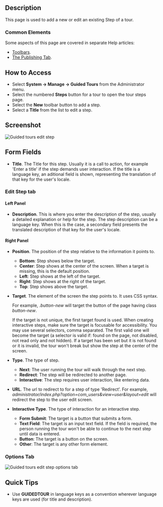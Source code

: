 <!-- Filename: Help4.x:Guided_Tours:_New_or_Edit_Step / Display title: Guided Tours: New or Edit Step -->

## Description

This page is used to add a new or edit an existing Step of a tour. 

### Common Elements

Some aspects of this page are covered in separate Help
articles:

* [Toolbars](jdocmanual?article=help/common-elements/toolbars).
* [The Publishing Tab](jdocmanual?article=help/common-elements/edit-publishing).

## How to Access

- Select **System -> Manage -> Guided Tours** from the Administrator menu.
- Select the numbered **Steps** button for a tour to open the tour steps page.
- Select the **New** toolbar button to add a step.
- Select a **Title** from the list to edit a step.

## Screenshot

![Guided tours edit step](../../../en/images/guided-tours/guided-tours-edit-step.png)

## Form Fields

- **Title**. The Title for this step. Usually it is a call to action, for 
example 'Enter a title' if the step demands user interaction. If the title 
is a language key, an aditional field is shown, representing the translation 
of that key for the user's locale.

### Edit Step tab

#### Left Panel

- **Description**. This is where you enter the description of the step, usually 
  a detailed explanation or help for the step.
  The step description can be a language key. When this is the case, a 
  secondary field presents the translated description of that key for the 
  user's locale.

#### Right Panel

- **Position**. The position of the step relative to the information it points to.
  - **Bottom**: Step shows below the target.
  - **Center**: Step shows at the center of the screen. When a target is missing, this is
     the default position.
  - **Left**: Step shows at the left of the target.
  - **Right**: Step shows at the right of the target.
  - **Top**: Step shows above the target.
- **Target**. The element of the screen the step points to. It uses CSS syntax.

  For example, *.button-new* will target the button of the page having class 
  *button-new*.

  If the target is not unique, the first target found is used. When creating 
  interactive steps, make sure the target is focusable for accessibility. You 
  may use several selectors, comma separated. The first valid one will become 
  the target (a selector is valid if: found on the page, not disabled, not 
  read only and not hidden). If a target has been set but it is not found or 
  it is invalid, the tour won't break but show the step at the center of the screen.
- **Type**. The type of step.
  - **Next**: The user running the tour will walk through the next step.
  - **Redirect**: The step will be redirected to another page.
  - **Interactive**: The step requires user interaction, like entering data.
- **URL**. The url to redirect to for a step of type 'Redirect'.
  For example, *administrator/index.php?option=com_users&view=user&layout=edit* 
  will redirect the step to the user edit screen.
- **Interactive Type**. The type of interaction for an interactive step.
  - **Form Submit**: The target is a button that submits a form.
  - **Text Field**: The target is an input text field. If the field is required, the person running the tour won't be able to continue to the next step until data is entered.
  - **Button**: The target is a button on the screen.
  - **Other**: The target is any other form element.

### Options Tab

![Guided tours edit step options tab](../../../en/images/guided-tours/guided-tours-edit-step-options-tab.png)

## Quick Tips

- Use **GUIDEDTOUR** in language keys as a convention wherever language
   keys are used (for title and description).
